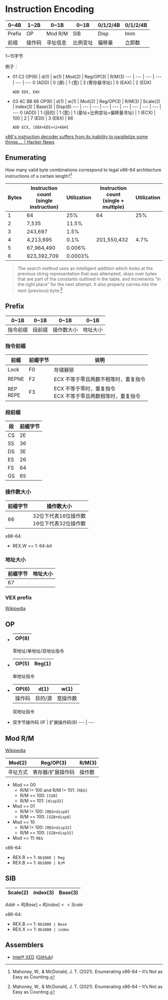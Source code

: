 # Instruction Encoding
0~4B | 1~2B | 0~1B | 0~1B | 0/1/2/4B | 0/1/2/4B
--- | --- | --- | --- | --- | ---
Prefix | OP | Mod R/M | SIB | Disp | Imm
前缀 | 操作码 | 寻址信息 | 比例变址 | 偏移量 | 立即数

1~15字节

例子：
- 01 C2
  OP(6) | d(1) | w(1) | Mod(2) | Reg/OP(3) | R/M(3)
  --- | --- | --- | --- | --- | ---
  0 (ADD) | 0 (源) | 1 (宽) | 3 (寄存器寻址) | 0 (EAX) | 2 (EDX)

	`ADD EDX, EAX`
- 03 4C BB 66
  OP(6) | d(1) | w(1) | Mod(2) | Reg/OP(3) | R/M(3) | Scale(2) | index(3) | Base(3) | Disp(8)
  --- | --- | --- | --- | --- | --- | --- | --- | --- | ---
  0 (ADD) | 1 (目的) | 1 (宽) | 1 (基址+比例变址+偏移量寻址) | 1 (ECX) | 100 | 2 | 7 (EDI) | 3 (EBX) | 66

	`ADD ECX, [EBX+EDI<<2+66H]`

[x86's instruction decoder suffers from its inability to parallelize some things.... | Hacker News](https://news.ycombinator.com/item?id=26275605)

## Enumerating
How many valid byte combinations correspond to legal x86-64 architecture instructions of a certain length?[^mahoneyEnumeratingX8664Its2021]

Bytes | Instruction count<br/>(single instruction) | Utilization | Instruction count<br/>(single + multiple) | Utilization
--- | --- | --- | --- | ---
1 | 64 | 25% | 64 | 25%
2 | 7,535 | 11.5%
3 | 243,697 | 1.5%
4 | 4,213,695 | 0.1% | 201,550,432 <!-- 4213695 + 243697*64*2 + 7535*7535 + 7535*64*64*3 + 64*64*64*64 --> | 4.7%
5 | 67,964,490 | 0.006%
6 | 923,392,709 | 0.0003%

> The search method uses an intelligent addition which looks at the previous string representation that was attempted, skips over bytes that are part of the constants outlined in the table, and increments “in the right place” for the next attempt. It also properly carries into the next (previous) byte.[^mahoneyEnumeratingX8664Its2021]

## Prefix
0~1B | 0~1B | 0~1B | 0~1B
--- | --- | --- | ---
指令前缀 | 段前缀 | 操作数大小 | 地址大小

### 指令前缀
前缀 | 前缀字节 | 说明
--- | --- | ---
Lock | F0 | 存储器锁
REPNE | F2 | ECX 不等于零且两数不相等时，重复指令
REP<br />REPE | F3 | ECX 不等于零时，重复指令<br />ECX 不等于零且两数相等时，重复指令

### 段前缀
段 | 前缀字节
--- | ---
CS | 2E
SS | 36
DS | 3E
ES | 26
FS | 64
GS | 65

### 操作数大小
前缀字节 | 操作数大小
--- | ---
66 | 32位下代表16位操作数<br />16位下代表32位操作数

x86-64:
- REX.W == 1: 64-bit

### 地址大小
前缀字节 | 地址大小
--- | ---
67 | 

### VEX prefix
[Wikipedia](https://en.wikipedia.org/wiki/VEX_prefix)

## OP
- 
  OP(8) |
  --- |

  零地址/单地址/双地址指令
- 
  OP(5) | Reg(1)
  --- | ---

	单地址指令
- 
  OP(6) | d(1) | w(1)
  --- | --- | ---
  操作码 | 目的/源 | 宽操作数

	双地址指令
- 双字节操作码
  0F | 扩展操作码(8)
  --- | ---

## Mod R/M
[Wikipedia](https://en.wikipedia.org/wiki/ModR/M)

Mod(2) | Reg/OP(3) | R/M(3)
--- | --- | ---
寻址方式 | 寄存器/扩展操作码 | 操作数

- Mod == 00
  - R/M != 100 and R/M != 101: `[REG]`
  - R/M == 100: `[SIB]`
  - R/M == 101: `[disp32]`
- Mod == 01
  - R/M != 100: `[REG+disp8]`
  - R/M == 100: `[SIB+disp8]`
- Mod == 10
  - R/M != 100: `[REG+disp32]`
  - R/M == 100: `[SIB+disp32]`
- Mod == 11: `REG`

x86-64:
- REX.R == 1: `0b1000 | Reg`
- REX.B == 1: `0b1000 | R/M`

## SIB
Scale(2) | index(3) | Base(3)
--- | --- | ---

$Addr = R[Base] + R[index] << Scale$

x86-64:
- REX.B == 1: `0b1000 | Base`
- REX.X == 1: `0b1000 | index`

## Assemblers
- [Intel® XED](https://intelxed.github.io/) ([GitHub](https://github.com/intelxed/xed))


[^mahoneyEnumeratingX8664Its2021]: Mahoney, W., & McDonald, J. T. (2021). Enumerating x86-64 – It’s Not as Easy as Counting.
